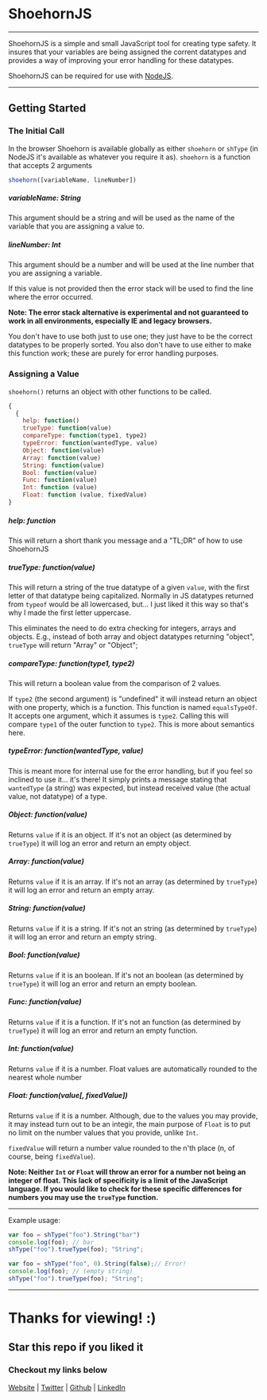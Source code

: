 # ShoehornJS
***
ShoehornJS is a simple and small JavaScript tool for creating type safety. It insures that your variables are being assigned the corrent datatypes and provides a way of improving your error handling for these datatypes.

ShoehornJS can be required for use with [NodeJS](https://nodejs.org/).

***

## Getting Started

### The Initial Call

In the browser Shoehorn is available globally as either `shoehorn` or `shType` (in NodeJS it's available as whatever you require it as). `shoehorn` is a function that accepts 2 arguments

``` js
shoehorn([variableName, lineNumber])
```
##### variableName: String
This argument should be a string and will be used as the name of the variable that you are assigning a value to.

##### lineNumber: Int
This argument should be a number and will be used at the line number that you are assigning a variable.

If this value is not provided then the error stack will be used to find the line where the error occurred.

**Note: The error stack alternative is experimental and not guaranteed to work in all environments, especially IE and legacy browsers.**

You don't have to use both just to use one; they just have to be the correct datatypes to be properly sorted. You also don't have to use either to make this function work; these are purely for error handling purposes.


### Assigning a Value
`shoehorn()` returns an object with other functions to be called.

``` js
{
  {
    help: function()
    trueType: function(value)
    compareType: function(type1, type2)
    typeError: function(wantedType, value)
    Object: function(value)
    Array: function(value)
    String: function(value)
    Bool: function(value)
    Func: function(value)
    Int: function (value)
    Float: function (value, fixedValue)
}
```
##### help: function
This will return a short thank you message and a "TL;DR" of how to use ShoehornJS

##### trueType: function(value)
This will return a string of the true datatype of a given `value`, with the first letter of that datatype being capitalized. Normally in JS datatypes returned from `typeof` would be all lowercased, but... I just liked it this way so that's why I made the first letter uppercase.

This eliminates the need to do extra checking for integers, arrays and objects. E.g., instead of both array and object datatypes returning "object", `trueType` will return "Array" or "Object";

##### compareType: function(type1, type2)
This will return a boolean value from the comparison of 2 values.

If `type2` (the second argument) is "undefined" it will instead return an object with one property, which is a function. This function is named `equalsTypeOf`. It accepts one argument, which it assumes is `type2`. Calling this will compare `type1` of the outer function to `type2`. This is more about semantics here.

##### typeError: function(wantedType, value)
This is meant more for internal use for the error handling, but if you feel so inclined to use it... it's there!
It simply prints a message stating that `wantedType` (a string) was expected, but instead received value (the actual value, not datatype) of a type.

##### Object: function(value)
Returns `value` if it is an object. If it's not an object (as determined by `trueType`) it will log an error and return an empty object.

##### Array: function(value)
Returns `value` if it is an array. If it's not an array (as determined by `trueType`) it will log an error and return an empty array.

##### String: function(value)
Returns `value` if it is a string. If it's not an string (as determined by `trueType`) it will log an error and return an empty string.

##### Bool: function(value)
Returns `value` if it is an boolean. If it's not an boolean (as determined by `trueType`) it will log an error and return an empty boolean.

##### Func: function(value)
Returns `value` if it is a function. If it's not an function (as determined by `trueType`) it will log an error and return an empty function.

##### Int: function(value)
Returns `value` if it is a number. Float values are automatically rounded to the nearest whole number

##### Float: function(value[, fixedValue])
Returns `value` if it is a number. Although, due to the values you may provide, it may instead turn out to be an integir, the main purpose of `Float` is to put no limit on the number values that you provide, unlike `Int`.

`fixedValue` will return a number value rounded to the n'th place (n, of course, being `fixedValue`).

**Note: Neither `Int` or `Float` will throw an error for a number not being an integer of float. This lack of specificity is a limit of the JavaScript language. If you would like to check for these specific differences for numbers you may use the `trueType` function.**

***

Example usage:

``` js
var foo = shType("foo").String("bar")
console.log(foo); // bar
shType("foo").trueType(foo); "String";
```
``` js
var foo = shType("foo", 0).String(false);// Error!
console.log(foo); // (empty string)
shType("foo").trueType(foo); "String";
```

***

#  Thanks for viewing! :)
##  Star this repo if you liked it
###  Checkout my links below

[Website](http://piecedigital.github.io/) | [Twitter](http://twitter.com/PieceDigital) | [Github](piecedigital.github.io) | [LinkedIn](linkedin.com/in/pdstudios)
